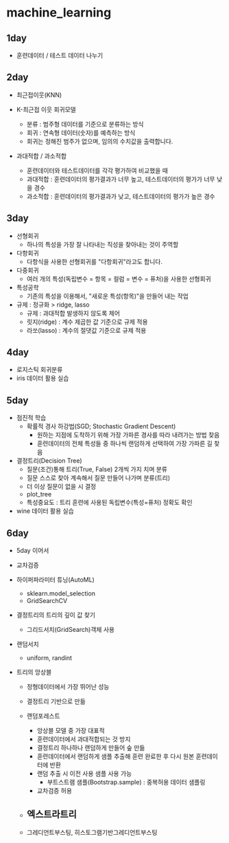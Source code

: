 # machine_learning
## 1day
- 훈련데이터 / 테스트 데이터 나누기

## 2day
- 최근접이웃(KNN)
-  K-최근접 이웃 회귀모델
    - 분류 : 범주형 데이터를 기준으로 분류하는 방식
    - 회귀 : 연속형 데이터(숫자)를 예측하는 방식
    - 회귀는 정해진 범주가 없으며, 임의의 수치값을 출력합니다.

- 과대적합 / 과소적합
    - 훈련데이터와 테스트데이터를 각각 평가하여 비교했을 때
    - 과대적합 : 훈련데이터의 평가결과가 너무 높고, 테스트데이터의 평가가 너무 낮을 경수
    - 과소적합 : 훈련데이터의 평가결과가 낮고, 테스트데이터의 평가가 높은 경수 
 

## 3day
- 선형회귀
    - 하나의 특성을 가장 잘 나타내는 직성을 찾아내는 것이 주역할
- 다항회귀
    - 다항식을 사용한 선형회귀를 "다항회귀"라고도 합니다.
- 다중회귀
    - 여러 개의 특성(독립변수 = 항목 = 컬럼 = 변수 = 퓨처)을 사용한 선형회귀
- 특성공학
    - 기존의 특성을 이용해서, "새로운 특성(항목)"을 만들어 내는 작업
- 규제 : 정규화 > ridge, lasso
    - 규제 :  과대적합 발생하지 않도록 제어
    - 릿지(ridge) : 계수 제곱한 값 기준으로 규제 적용
    - 라쏘(lasso) : 계수의 절댓값 기준으로 규제 적용

## 4day
- 로지스틱 회귀분류
- iris 데이터 활용 실습

## 5day
- 점진적 학습
    - 확률적 경사 하강법(SGD; Stochastic Gradient Descent)
        - 원하는 지점에 도착하기 위해 가장 가파른 경사를 따라 내려가는 방법 찾음
        - 훈련데이터의 전체 특성들 중 하나씩 랜덤하게 선택하여 가장 가파른 길 찾음
- 결정트리(Decision Tree)
    - 질문(조건)통해 트리(True, False) 2개씩 가지 치며 분류
    - 질문 스스로 찾아 계속해서 질문 만들어 나가며 분류(트리)
    - 더 이상 질문이 없을 시 결정
    - plot_tree
    - 특성중요도 : 트리 훈련에 사용된 독립변수(특성=퓨처) 정확도 확인
- wine 데이터 활용 실습

## 6day
- 5day 이어서
- 교차검증
- 하이퍼파라미터 튜닝(AutoML)
    - sklearn.model_selection
    - GridSearchCV
- 결정트리의 트리의 깊이 값 찾기
    - 그리드서치(GridSearch)객체 사용
- 랜덤서치
    - uniform, randint

- 트리의 앙상블
    - 정형데이터에서 가장 뛰어난 성능
    - 결정트리 기반으로 만듦
    - 랜덤포레스트
        - 앙상블 모델 중 가장 대표적
        - 훈련데이터에서 과대적합되는 것 방지
        - 결정트리 하나하나 랜덤하게 만들어 숲 만듦
        - 훈련데이터에서 랜덤하게 샘플 추출해 훈련 완료한 후 다시 원본 훈련데이터에 반환
        - 랜덤 추출 시 이전 사용 샘플 사용 가능
            - 부트스트램 샘플(Bootstrap.sample) : 중복허용 데이터 샘플링
        - 교차검증 허용
    - 엑스트라트리
        - 
    
    
    
    - 그레디언트부스팅, 히스토그램기반그레디언트부스팅
